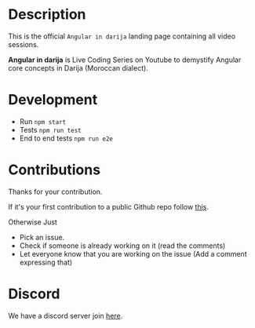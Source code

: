 # Description

This is the official `Angular in darija` landing page containing all video sessions.

**Angular in darija** is Live Coding Series on Youtube to demystify Angular core concepts in Darija (Moroccan dialect).

# Development

- Run `npm start` 
- Tests `npm run test`  
- End to end tests `npm run e2e`

# Contributions

Thanks for your contribution.

If it's your first contribution to a public Github repo follow [this](https://github.com/firstcontributions/first-contributions).

Otherwise Just
- Pick an issue.
- Check if someone is already working on it (read the comments)
- Let everyone know that you are working on the issue (Add a comment expressing that)

# Discord

We have a discord server join [here](https://bit.ly/ngDiscord).
